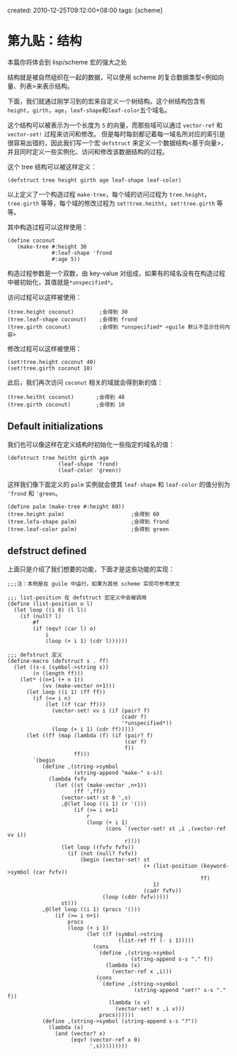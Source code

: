 created: 2010-12-25T09:12:00+08:00
tags: [scheme]

# 第九贴：结构

本篇你将体会到 lisp/scheme 宏的强大之处
 
结构就是被自然组织在一起的数据，可以使用 scheme 的复合数据类型<例如向量、列表>来表示结构。
 
下面，我们就通过刚学习到的宏来自定义一个树结构。这个树结构包含有 `height`，`girth`，`age`，`leaf-shape`和`leaf-color`五个域名。
 
这个结构可以被表示为一个长度为 `5` 的向量，而那些域可以通过 `vector-ref` 和 `vector-set!` 过程来访问和修改。
但是每时每刻都记着每一域名所对应的索引是很容易出错的，因此我们写一个宏 `defstruct` 来定义一个数据结构<基于向量>，并且同时定义一些实例化、访问和修改该数据结构的过程。
 
这个 tree 结构可以被这样定义：

```
(defstruct tree height girth age leaf-shape leaf-color)
```

以上定义了一个构造过程 `make-tree`，每个域的访问过程为 `tree.height`，`tree.girth` 等等，每个域的修改过程为 `set!tree.heitht`，`set!tree.girth` 等等。

其中构造过程可以这样使用：

```
(define coconut
   (make-tree #:height 30
              #:leaf-shape 'frond
              #:age 5))
```

构造过程参数是一个双数，由 key-value 对组成，如果有的域名没有在构造过程中被初始化，其值就是`*unspecified*`。
 
访问过程可以这样被使用：

```
(tree.height coconut)        ;会得到 30
(tree.leaf-shape coconut)    ;会得到 frond
(tree.girth coconut)         ;会得到 *unspecified* <guile 默认不显示任何内容>
```

修改过程可以这样被使用：

```
(set!tree.height coconut 40)
(set!tree.girth coconut 10)
```

此后，我们再次访问 `coconut` 相关的域就会得到新的值：

```
(tree.heitht coconut)       ;会得到 40
(tree.girth coconut)        ;会得到 10
```

## Default initializations
 
我们也可以像这样在定义结构时初始化一些指定的域名的值：

```
(defstruct tree heitht girth age
                (leaf-shape 'frond)
                (leaf-color 'green))
```

这样我们像下面定义的 `palm` 实例就会使其 `leaf-shape` 和 `leaf-color` 的值分别为 `'frond` 和 `'green`。

```
(define palm (make-tree #:height 60))
(tree.height palm)                     ;会得到 60
(tree.lefa-shape palm)                 ;会得到 frond
(tree.leaf-color palm)                 ;会得到 green
```

## defstruct defined

上面只是介绍了我们想要的功能，下面才是这些功能的实现：

```
;;;注：本例是在 guile 中运行，如果为其他 scheme 实现可参考原文
 
;;; list-position 在 defstruct 宏定义中会被调用
(define (list-position o l)
  (let loop ((i 0) (l l))
    (if (null? l)
        #f
        (if (eqv? (car l) o)
            i
            (loop (+ i 1) (cdr l))))))
 
;;; defstruct 定义
(define-macro (defstruct s . ff)
  (let ((s-s (symbol->string s))
        (n (length ff)))
    (let* ((n+1 (+ n 1))
           (vv (make-vector n+1)))
      (let loop ((i 1) (ff ff))
        (if (<= i n)
            (let ((f (car ff)))
              (vector-set! vv i (if (pair? f)
                                    (cadr f)
                                    '*unspecified*))
              (loop (+ i 1) (cdr ff)))))
      (let ((ff (map (lambda (f) (if (pair? f)
                                     (car f)
                                     f))
                     ff)))
        `(begin
           (define ,(string->symbol
                     (string-append "make-" s-s))
             (lambda fvfv
               (let ((st (make-vector ,n+1))
                     (ff ',ff))
                 (vector-set! st 0 ',s)
                 ,@(let loop ((i 1) (r '()))
                     (if (>= i n+1)
                         r
                         (loop (+ i 1)
                               (cons `(vector-set! st ,i ,(vector-ref vv i))
                                     r))))
                 (let loop ((fvfv fvfv))
                   (if (not (null? fvfv))
                       (begin (vector-set! st
                                           (+ (list-position (keyword->symbol (car fvfv))
                                                             ff)
                                              1)
                                           (cadr fvfv))
                              (loop (cddr fvfv)))))
                 st)))
           ,@(let loop ((i 1) (procs '()))
               (if (>= i n+1)
                   procs
                   (loop (+ i 1)
                         (let ((f (symbol->string
                                   (list-ref ff (- i 1)))))
                           (cons
                            `(define ,(string->symbol
                                       (string-append s-s "." f))
                               (lambda (x)
                                 (vector-ref x ,i)))
                            (cons
                             `(define ,(string->symbol
                                        (string-append "set!" s-s "." f))
                                (lambda (x v)
                                  (vector-set! x ,i v)))
                             procs))))))
           (define ,(string->symbol (string-append s-s "?"))
             (lambda (x)
               (and (vector? x)
                    (eqv? (vector-ref x 0)
                          ',s)))))))))
```
